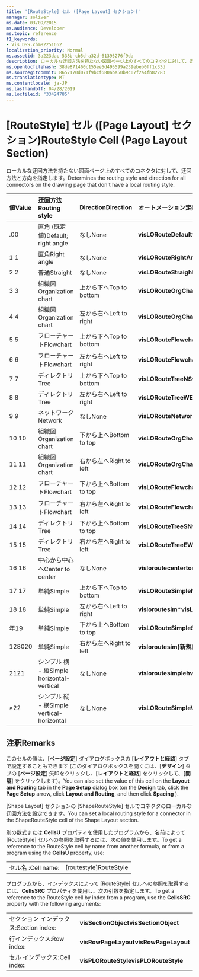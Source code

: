 ```yaml
---
title: '[RouteStyle] セル ([Page Layout] セクション)'
manager: soliver
ms.date: 03/09/2015
ms.audience: Developer
ms.topic: reference
f1_keywords:
- Vis_DSS.chm82251662
localization_priority: Normal
ms.assetid: 3a223dac-538b-cb5d-a32d-61395276f9da
description: ローカルな迂回方法を持たない図面ページ上のすべてのコネクタに対して、迂回方法と方向を指定します。
ms.openlocfilehash: 38de871460c155ee5d495599a239ebeb0ff1c33d
ms.sourcegitcommit: 8657170d071f9bcf680aba50b9c07f2a4fb82283
ms.translationtype: MT
ms.contentlocale: ja-JP
ms.lasthandoff: 04/28/2019
ms.locfileid: "33424785"
---
```

# <a name="routestyle-cell-page-layout-section"></a><span data-ttu-id="c48c9-103">[RouteStyle] セル ([Page Layout] セクション)</span><span class="sxs-lookup"><span data-stu-id="c48c9-103">RouteStyle Cell (Page Layout Section)</span></span>

<span data-ttu-id="c48c9-104">ローカルな迂回方法を持たない図面ページ上のすべてのコネクタに対して、迂回方法と方向を指定します。</span><span class="sxs-lookup"><span data-stu-id="c48c9-104">Determines the routing style and direction for all connectors on the drawing page that don't have a local routing style.</span></span>
  
|<span data-ttu-id="c48c9-105">**値**</span><span class="sxs-lookup"><span data-stu-id="c48c9-105">**Value**</span></span>|<span data-ttu-id="c48c9-106">**迂回方法**</span><span class="sxs-lookup"><span data-stu-id="c48c9-106">**Routing style**</span></span>|<span data-ttu-id="c48c9-107">**Direction**</span><span class="sxs-lookup"><span data-stu-id="c48c9-107">**Direction**</span></span>|<span data-ttu-id="c48c9-108">**オートメーション定数**</span><span class="sxs-lookup"><span data-stu-id="c48c9-108">**Automation constant**</span></span>|
|:-----|:-----|:-----|:-----|
|<span data-ttu-id="c48c9-109">.0</span><span class="sxs-lookup"><span data-stu-id="c48c9-109">0</span></span>  <br/> |<span data-ttu-id="c48c9-110">直角 (既定値)</span><span class="sxs-lookup"><span data-stu-id="c48c9-110">Default; right angle</span></span>  <br/> |<span data-ttu-id="c48c9-111">なし</span><span class="sxs-lookup"><span data-stu-id="c48c9-111">None</span></span>  <br/> |<span data-ttu-id="c48c9-112">**visLORouteDefault**</span><span class="sxs-lookup"><span data-stu-id="c48c9-112">**visLORouteDefault**</span></span> <br/> |
|<span data-ttu-id="c48c9-113">1 </span><span class="sxs-lookup"><span data-stu-id="c48c9-113">1</span></span>  <br/> |<span data-ttu-id="c48c9-114">直角</span><span class="sxs-lookup"><span data-stu-id="c48c9-114">Right angle</span></span>  <br/> |<span data-ttu-id="c48c9-115">なし</span><span class="sxs-lookup"><span data-stu-id="c48c9-115">None</span></span>  <br/> |<span data-ttu-id="c48c9-116">**visLORouteRightAngle**</span><span class="sxs-lookup"><span data-stu-id="c48c9-116">**visLORouteRightAngle**</span></span> <br/> |
|<span data-ttu-id="c48c9-117">2 </span><span class="sxs-lookup"><span data-stu-id="c48c9-117">2</span></span>  <br/> |<span data-ttu-id="c48c9-118">普通</span><span class="sxs-lookup"><span data-stu-id="c48c9-118">Straight</span></span>  <br/> |<span data-ttu-id="c48c9-119">なし</span><span class="sxs-lookup"><span data-stu-id="c48c9-119">None</span></span>  <br/> |<span data-ttu-id="c48c9-120">**visLORouteStraight**</span><span class="sxs-lookup"><span data-stu-id="c48c9-120">**visLORouteStraight**</span></span> <br/> |
|<span data-ttu-id="c48c9-121">3 </span><span class="sxs-lookup"><span data-stu-id="c48c9-121">3</span></span>  <br/> |<span data-ttu-id="c48c9-122">組織図</span><span class="sxs-lookup"><span data-stu-id="c48c9-122">Organization chart</span></span>  <br/> |<span data-ttu-id="c48c9-123">上から下へ</span><span class="sxs-lookup"><span data-stu-id="c48c9-123">Top to bottom</span></span>  <br/> |<span data-ttu-id="c48c9-124">**visLORouteOrgChartNS**</span><span class="sxs-lookup"><span data-stu-id="c48c9-124">**visLORouteOrgChartNS**</span></span> <br/> |
|<span data-ttu-id="c48c9-125">4 </span><span class="sxs-lookup"><span data-stu-id="c48c9-125">4</span></span>  <br/> |<span data-ttu-id="c48c9-126">組織図</span><span class="sxs-lookup"><span data-stu-id="c48c9-126">Organization chart</span></span>  <br/> |<span data-ttu-id="c48c9-127">左から右へ</span><span class="sxs-lookup"><span data-stu-id="c48c9-127">Left to right</span></span>  <br/> |<span data-ttu-id="c48c9-128">**visLORouteOrgChartWE**</span><span class="sxs-lookup"><span data-stu-id="c48c9-128">**visLORouteOrgChartWE**</span></span> <br/> |
|<span data-ttu-id="c48c9-129">5 </span><span class="sxs-lookup"><span data-stu-id="c48c9-129">5</span></span>  <br/> |<span data-ttu-id="c48c9-130">フローチャート</span><span class="sxs-lookup"><span data-stu-id="c48c9-130">Flowchart</span></span>  <br/> |<span data-ttu-id="c48c9-131">上から下へ</span><span class="sxs-lookup"><span data-stu-id="c48c9-131">Top to bottom</span></span>  <br/> |<span data-ttu-id="c48c9-132">**visLORouteFlowchartNS**</span><span class="sxs-lookup"><span data-stu-id="c48c9-132">**visLORouteFlowchartNS**</span></span> <br/> |
|<span data-ttu-id="c48c9-133">6 </span><span class="sxs-lookup"><span data-stu-id="c48c9-133">6</span></span>  <br/> |<span data-ttu-id="c48c9-134">フローチャート</span><span class="sxs-lookup"><span data-stu-id="c48c9-134">Flowchart</span></span>  <br/> |<span data-ttu-id="c48c9-135">左から右へ</span><span class="sxs-lookup"><span data-stu-id="c48c9-135">Left to right</span></span>  <br/> |<span data-ttu-id="c48c9-136">**visLORouteFlowchartWE**</span><span class="sxs-lookup"><span data-stu-id="c48c9-136">**visLORouteFlowchartWE**</span></span> <br/> |
|<span data-ttu-id="c48c9-137">7 </span><span class="sxs-lookup"><span data-stu-id="c48c9-137">7</span></span>  <br/> |<span data-ttu-id="c48c9-138">ディレクトリ</span><span class="sxs-lookup"><span data-stu-id="c48c9-138">Tree</span></span>  <br/> |<span data-ttu-id="c48c9-139">上から下へ</span><span class="sxs-lookup"><span data-stu-id="c48c9-139">Top to bottom</span></span>  <br/> |<span data-ttu-id="c48c9-140">**visLORouteTreeNS**</span><span class="sxs-lookup"><span data-stu-id="c48c9-140">**visLORouteTreeNS**</span></span> <br/> |
|<span data-ttu-id="c48c9-141">8 </span><span class="sxs-lookup"><span data-stu-id="c48c9-141">8</span></span>  <br/> |<span data-ttu-id="c48c9-142">ディレクトリ</span><span class="sxs-lookup"><span data-stu-id="c48c9-142">Tree</span></span>  <br/> |<span data-ttu-id="c48c9-143">左から右へ</span><span class="sxs-lookup"><span data-stu-id="c48c9-143">Left to right</span></span>  <br/> |<span data-ttu-id="c48c9-144">**visLORouteTreeWE**</span><span class="sxs-lookup"><span data-stu-id="c48c9-144">**visLORouteTreeWE**</span></span> <br/> |
|<span data-ttu-id="c48c9-145">9 </span><span class="sxs-lookup"><span data-stu-id="c48c9-145">9</span></span>  <br/> |<span data-ttu-id="c48c9-146">ネットワーク</span><span class="sxs-lookup"><span data-stu-id="c48c9-146">Network</span></span>  <br/> |<span data-ttu-id="c48c9-147">なし</span><span class="sxs-lookup"><span data-stu-id="c48c9-147">None</span></span>  <br/> |<span data-ttu-id="c48c9-148">**visLORouteNetwork**</span><span class="sxs-lookup"><span data-stu-id="c48c9-148">**visLORouteNetwork**</span></span> <br/> |
|<span data-ttu-id="c48c9-149">10 </span><span class="sxs-lookup"><span data-stu-id="c48c9-149">10</span></span>  <br/> |<span data-ttu-id="c48c9-150">組織図</span><span class="sxs-lookup"><span data-stu-id="c48c9-150">Organization chart</span></span>  <br/> |<span data-ttu-id="c48c9-151">下から上へ</span><span class="sxs-lookup"><span data-stu-id="c48c9-151">Bottom to top</span></span>  <br/> |<span data-ttu-id="c48c9-152">**visLORouteOrgChartSN**</span><span class="sxs-lookup"><span data-stu-id="c48c9-152">**visLORouteOrgChartSN**</span></span> <br/> |
|<span data-ttu-id="c48c9-153">11 </span><span class="sxs-lookup"><span data-stu-id="c48c9-153">11</span></span>  <br/> |<span data-ttu-id="c48c9-154">組織図</span><span class="sxs-lookup"><span data-stu-id="c48c9-154">Organization chart</span></span>  <br/> |<span data-ttu-id="c48c9-155">右から左へ</span><span class="sxs-lookup"><span data-stu-id="c48c9-155">Right to left</span></span>  <br/> |<span data-ttu-id="c48c9-156">**visLORouteOrgChartEW**</span><span class="sxs-lookup"><span data-stu-id="c48c9-156">**visLORouteOrgChartEW**</span></span> <br/> |
|<span data-ttu-id="c48c9-157">12 </span><span class="sxs-lookup"><span data-stu-id="c48c9-157">12</span></span>  <br/> |<span data-ttu-id="c48c9-158">フローチャート</span><span class="sxs-lookup"><span data-stu-id="c48c9-158">Flowchart</span></span>  <br/> |<span data-ttu-id="c48c9-159">下から上へ</span><span class="sxs-lookup"><span data-stu-id="c48c9-159">Bottom to top</span></span>  <br/> |<span data-ttu-id="c48c9-160">**visLORouteFlowchartSN**</span><span class="sxs-lookup"><span data-stu-id="c48c9-160">**visLORouteFlowchartSN**</span></span> <br/> |
|<span data-ttu-id="c48c9-161">13 </span><span class="sxs-lookup"><span data-stu-id="c48c9-161">13</span></span>  <br/> |<span data-ttu-id="c48c9-162">フローチャート</span><span class="sxs-lookup"><span data-stu-id="c48c9-162">Flowchart</span></span>  <br/> |<span data-ttu-id="c48c9-163">右から左へ</span><span class="sxs-lookup"><span data-stu-id="c48c9-163">Right to left</span></span>  <br/> |<span data-ttu-id="c48c9-164">**visLORouteFlowchartEW**</span><span class="sxs-lookup"><span data-stu-id="c48c9-164">**visLORouteFlowchartEW**</span></span> <br/> |
|<span data-ttu-id="c48c9-165">14 </span><span class="sxs-lookup"><span data-stu-id="c48c9-165">14</span></span>  <br/> |<span data-ttu-id="c48c9-166">ディレクトリ</span><span class="sxs-lookup"><span data-stu-id="c48c9-166">Tree</span></span>  <br/> |<span data-ttu-id="c48c9-167">下から上へ</span><span class="sxs-lookup"><span data-stu-id="c48c9-167">Bottom to top</span></span>  <br/> |<span data-ttu-id="c48c9-168">**visLORouteTreeSN**</span><span class="sxs-lookup"><span data-stu-id="c48c9-168">**visLORouteTreeSN**</span></span> <br/> |
|<span data-ttu-id="c48c9-169">15 </span><span class="sxs-lookup"><span data-stu-id="c48c9-169">15</span></span>  <br/> |<span data-ttu-id="c48c9-170">ディレクトリ</span><span class="sxs-lookup"><span data-stu-id="c48c9-170">Tree</span></span>  <br/> |<span data-ttu-id="c48c9-171">右から左へ</span><span class="sxs-lookup"><span data-stu-id="c48c9-171">Right to left</span></span>  <br/> |<span data-ttu-id="c48c9-172">**visLORouteTreeEW**</span><span class="sxs-lookup"><span data-stu-id="c48c9-172">**visLORouteTreeEW**</span></span> <br/> |
|<span data-ttu-id="c48c9-173">16 </span><span class="sxs-lookup"><span data-stu-id="c48c9-173">16</span></span>  <br/> |<span data-ttu-id="c48c9-174">中心から中心へ</span><span class="sxs-lookup"><span data-stu-id="c48c9-174">Center to center</span></span>  <br/> |<span data-ttu-id="c48c9-175">なし</span><span class="sxs-lookup"><span data-stu-id="c48c9-175">None</span></span>  <br/> |<span data-ttu-id="c48c9-176">**visloroutecentertocenter**</span><span class="sxs-lookup"><span data-stu-id="c48c9-176">**visLORouteCenterToCenter**</span></span> <br/> |
|<span data-ttu-id="c48c9-177">17 </span><span class="sxs-lookup"><span data-stu-id="c48c9-177">17</span></span>  <br/> |<span data-ttu-id="c48c9-178">単純</span><span class="sxs-lookup"><span data-stu-id="c48c9-178">Simple</span></span>  <br/> |<span data-ttu-id="c48c9-179">上から下へ</span><span class="sxs-lookup"><span data-stu-id="c48c9-179">Top to bottom</span></span>  <br/> |<span data-ttu-id="c48c9-180">**visLORouteSimpleNS**</span><span class="sxs-lookup"><span data-stu-id="c48c9-180">**visLORouteSimpleNS**</span></span> <br/> |
|<span data-ttu-id="c48c9-181">18 </span><span class="sxs-lookup"><span data-stu-id="c48c9-181">18</span></span>  <br/> |<span data-ttu-id="c48c9-182">単純</span><span class="sxs-lookup"><span data-stu-id="c48c9-182">Simple</span></span>  <br/> |<span data-ttu-id="c48c9-183">左から右へ</span><span class="sxs-lookup"><span data-stu-id="c48c9-183">Left to right</span></span>  <br/> |<span data-ttu-id="c48c9-184">**visloroutesim**\*</span><span class="sxs-lookup"><span data-stu-id="c48c9-184">**visLORouteSimpleWE**</span></span> <br/> |
|<span data-ttu-id="c48c9-185">年</span><span class="sxs-lookup"><span data-stu-id="c48c9-185">19</span></span>  <br/> |<span data-ttu-id="c48c9-186">単純</span><span class="sxs-lookup"><span data-stu-id="c48c9-186">Simple</span></span>  <br/> |<span data-ttu-id="c48c9-187">下から上へ</span><span class="sxs-lookup"><span data-stu-id="c48c9-187">Bottom to top</span></span>  <br/> |<span data-ttu-id="c48c9-188">**visLORouteSimpleSN**</span><span class="sxs-lookup"><span data-stu-id="c48c9-188">**visLORouteSimpleSN**</span></span> <br/> |
|<span data-ttu-id="c48c9-189">1280</span><span class="sxs-lookup"><span data-stu-id="c48c9-189">20</span></span>  <br/> |<span data-ttu-id="c48c9-190">単純</span><span class="sxs-lookup"><span data-stu-id="c48c9-190">Simple</span></span>  <br/> |<span data-ttu-id="c48c9-191">右から左へ</span><span class="sxs-lookup"><span data-stu-id="c48c9-191">Right to left</span></span>  <br/> |<span data-ttu-id="c48c9-192">**visloroutesim(新規)**</span><span class="sxs-lookup"><span data-stu-id="c48c9-192">**visLORouteSimpleEW**</span></span> <br/> |
|<span data-ttu-id="c48c9-193">21</span><span class="sxs-lookup"><span data-stu-id="c48c9-193">21</span></span>  <br/> |<span data-ttu-id="c48c9-194">シンプル 横 - 縦</span><span class="sxs-lookup"><span data-stu-id="c48c9-194">Simple horizontal-vertical</span></span>  <br/> |<span data-ttu-id="c48c9-195">なし</span><span class="sxs-lookup"><span data-stu-id="c48c9-195">None</span></span>  <br/> |<span data-ttu-id="c48c9-196">**visloroutesimplehv**</span><span class="sxs-lookup"><span data-stu-id="c48c9-196">**visLORouteSimpleHV**</span></span> <br/> |
|<span data-ttu-id="c48c9-197">×</span><span class="sxs-lookup"><span data-stu-id="c48c9-197">22</span></span>  <br/> |<span data-ttu-id="c48c9-198">シンプル 縦 - 横</span><span class="sxs-lookup"><span data-stu-id="c48c9-198">Simple vertical-horizontal</span></span>  <br/> |<span data-ttu-id="c48c9-199">なし</span><span class="sxs-lookup"><span data-stu-id="c48c9-199">None</span></span>  <br/> |<span data-ttu-id="c48c9-200">**visLORouteSimpleVH**</span><span class="sxs-lookup"><span data-stu-id="c48c9-200">**visLORouteSimpleVH**</span></span> <br/> |
   
## <a name="remarks"></a><span data-ttu-id="c48c9-201">注釈</span><span class="sxs-lookup"><span data-stu-id="c48c9-201">Remarks</span></span>

<span data-ttu-id="c48c9-202">このセルの値は、[**ページ設定**] ダイアログボックスの [**レイアウトと経路**] タブで設定することもできます (このダイアログボックスを開くには、[**デザイン**] タブの [**ページ設定**] 矢印をクリックし、[**レイアウトと経路**] をクリックして、[**間隔**] をクリックします)。</span><span class="sxs-lookup"><span data-stu-id="c48c9-202">You can also set the value of this cell on the **Layout and Routing** tab in the **Page Setup** dialog box (on the **Design** tab, click the **Page Setup** arrow, click **Layout and Routing**, and then click **Spacing** ).</span></span> 
  
<span data-ttu-id="c48c9-203">[Shape Layout] セクションの [ShapeRouteStyle] セルでコネクタのローカルな迂回方法を設定できます。</span><span class="sxs-lookup"><span data-stu-id="c48c9-203">You can set a local routing style for a connector in the ShapeRouteStyle cell of the Shape Layout section.</span></span> 
  
<span data-ttu-id="c48c9-204">別の数式または **CellsU** プロパティを使用したプログラムから、名前によって [RouteStyle] セルへの参照を取得するには、次の値を使用します。</span><span class="sxs-lookup"><span data-stu-id="c48c9-204">To get a reference to the RouteStyle cell by name from another formula, or from a program using the **CellsU** property, use:</span></span> 
  
|||
|:-----|:-----|
|<span data-ttu-id="c48c9-205">セル名 :</span><span class="sxs-lookup"><span data-stu-id="c48c9-205">Cell name:</span></span>  <br/> |<span data-ttu-id="c48c9-206">[routestyle]</span><span class="sxs-lookup"><span data-stu-id="c48c9-206">RouteStyle</span></span>  <br/> |
   
<span data-ttu-id="c48c9-207">プログラムから、インデックスによって [RouteStyle] セルへの参照を取得するには、**CellsSRC** プロパティを使用し、次の引数を指定します。</span><span class="sxs-lookup"><span data-stu-id="c48c9-207">To get a reference to the RouteStyle cell by index from a program, use the **CellsSRC** property with the following arguments:</span></span> 
  
|||
|:-----|:-----|
|<span data-ttu-id="c48c9-208">セクション インデックス:</span><span class="sxs-lookup"><span data-stu-id="c48c9-208">Section index:</span></span>  <br/> |<span data-ttu-id="c48c9-209">**visSectionObject**</span><span class="sxs-lookup"><span data-stu-id="c48c9-209">**visSectionObject**</span></span> <br/> |
|<span data-ttu-id="c48c9-210">行インデックス:</span><span class="sxs-lookup"><span data-stu-id="c48c9-210">Row index:</span></span>  <br/> |<span data-ttu-id="c48c9-211">**visRowPageLayout**</span><span class="sxs-lookup"><span data-stu-id="c48c9-211">**visRowPageLayout**</span></span> <br/> |
|<span data-ttu-id="c48c9-212">セル インデックス:</span><span class="sxs-lookup"><span data-stu-id="c48c9-212">Cell index:</span></span>  <br/> |<span data-ttu-id="c48c9-213">**visPLORouteStyle**</span><span class="sxs-lookup"><span data-stu-id="c48c9-213">**visPLORouteStyle**</span></span> <br/> |
   


